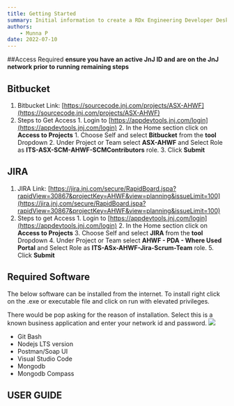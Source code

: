 ```yaml
---
title: Getting Started
summary: Initial information to create a RDx Engineering Developer Desktop
authors:
    - Munna P
date: 2022-07-10
---
```



##Access Required 
  **ensure you have an active JnJ ID and are on the JnJ network prior to running remaining steps**

## Bitbucket
  1. Bitbucket Link: [https://sourcecode.jnj.com/projects/ASX-AHWF](https://sourcecode.jnj.com/projects/ASX-AHWF)
  2. Steps to Get Access
    1. Login to [https://appdevtools.jnj.com/login](https://appdevtools.jnj.com/login)
    2. In the Home section click on **Access to Projects**
    1. Choose Self and select **Bitbucket** from the **tool** Dropdown
    2. Under Project or Team select **ASX-AHWF** and Select Role as **ITS-ASX-SCM-AHWF-SCMContributors** role.
    3. Click **Submit**

## JIRA
  1. JIRA Link: [https://jira.jnj.com/secure/RapidBoard.jspa?rapidView=30867&projectKey=AHWF&view=planning&issueLimit=100](https://jira.jnj.com/secure/RapidBoard.jspa?rapidView=30867&projectKey=AHWF&view=planning&issueLimit=100)
  2. Steps to get Access
    1. Login to [https://appdevtools.jnj.com/login](https://appdevtools.jnj.com/login)
    2. In the Home section click on **Access to Projects**
    3. Choose Self and select **JIRA** from the **tool** Dropdown
    4. Under Project or Team select **AHWF - PDA - Where Used Portal** and Select Role as **ITS-ASx-AHWF-Jira-Scrum-Team** role.
    5. Click **Submit**

## Required Software

The below software can be installed from the internet. To install right click on the .exe or executable file and click on run with elevated privileges.


There would be pop asking for the reason of installation. Select this is a known business application and enter your network id and password. ![](RackMultipart20220831-1-i4jhsl_html_fe2f02f333a442e4.png)

* Git Bash
* Nodejs LTS version
* Postman/Soap UI
* Visual Studio Code
* Mongodb
* Mongodb Compass

## USER GUIDE
